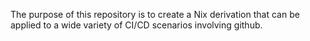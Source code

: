 The purpose of this repository is to create a Nix derivation that can be applied to a wide variety of CI/CD scenarios involving github.
